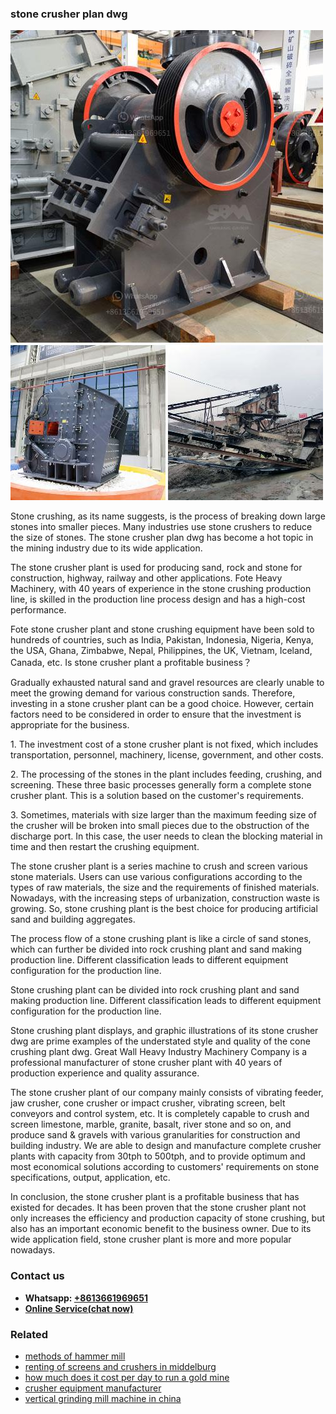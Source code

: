 <h3>stone crusher plan dwg</h3><img src='1703042538.jpg' alt=''><p>Stone crushing, as its name suggests, is the process of breaking down large stones into smaller pieces. Many industries use stone crushers to reduce the size of stones. The stone crusher plan dwg has become a hot topic in the mining industry due to its wide application.</p><p>The stone crusher plant is used for producing sand, rock and stone for construction, highway, railway and other applications. Fote Heavy Machinery, with 40 years of experience in the stone crushing production line, is skilled in the production line process design and has a high-cost performance.</p><p>Fote stone crusher plant and stone crushing equipment have been sold to hundreds of countries, such as India, Pakistan, Indonesia, Nigeria, Kenya, the USA, Ghana, Zimbabwe, Nepal, Philippines, the UK, Vietnam, Iceland, Canada, etc. Is stone crusher plant a profitable business？ </p><p>Gradually exhausted natural sand and gravel resources are clearly unable to meet the growing demand for various construction sands. Therefore, investing in a stone crusher plant can be a good choice. However, certain factors need to be considered in order to ensure that the investment is appropriate for the business.</p><p>1. The investment cost of a stone crusher plant is not fixed, which includes transportation, personnel, machinery, license, government, and other costs. </p><p>2. The processing of the stones in the plant includes feeding, crushing, and screening. These three basic processes generally form a complete stone crusher plant. This is a solution based on the customer's requirements.</p><p>3. Sometimes, materials with size larger than the maximum feeding size of the crusher will be broken into small pieces due to the obstruction of the discharge port. In this case, the user needs to clean the blocking material in time and then restart the crushing equipment.</p><p>The stone crusher plant is a series machine to crush and screen various stone materials. Users can use various configurations according to the types of raw materials, the size and the requirements of finished materials. Nowadays, with the increasing steps of urbanization, construction waste is growing. So, stone crushing plant is the best choice for producing artificial sand and building aggregates.</p><p>The process flow of a stone crushing plant is like a circle of sand stones, which can further be divided into rock crushing plant and sand making production line. Different classification leads to different equipment configuration for the production line.</p><p>Stone crushing plant can be divided into rock crushing plant and sand making production line. Different classification leads to different equipment configuration for the production line.</p><p>Stone crushing plant displays, and graphic illustrations of its stone crusher dwg are prime examples of the understated style and quality of the cone crushing plant dwg. Great Wall Heavy Industry Machinery Company is a professional manufacturer of stone crusher plant with 40 years of production experience and quality assurance.</p><p>The stone crusher plant of our company mainly consists of vibrating feeder, jaw crusher, cone crusher or impact crusher, vibrating screen, belt conveyors and control system, etc. It is completely capable to crush and screen limestone, marble, granite, basalt, river stone and so on, and produce sand & gravels with various granularities for construction and building industry. We are able to design and manufacture complete crusher plants with capacity from 30tph to 500tph, and to provide optimum and most economical solutions according to customers' requirements on stone specifications, output, application, etc.</p><p>In conclusion, the stone crusher plant is a profitable business that has existed for decades. It has been proven that the stone crusher plant not only increases the efficiency and production capacity of stone crushing, but also has an important economic benefit to the business owner. Due to its wide application field, stone crusher plant is more and more popular nowadays.</p><h3>Contact us</h3><ul><li><strong>Whatsapp:&nbsp;<a href="https://wa.me/8613661969651">+8613661969651</a></strong></li><li><a href="https://swt.shibang-china.com/?git&amp;zhl&amp;stone crusher plan dwg"><strong>Online Service(chat now)</strong></a></li></ul><h3>Related</h3><ul><li><a href='methods of hammer mill.md'>methods of hammer mill</a></li><li><a href='renting of screens and crushers in middelburg.md'>renting of screens and crushers in middelburg</a></li><li><a href='how much does it cost per day to run a gold mine.md'>how much does it cost per day to run a gold mine</a></li><li><a href='crusher equipment manufacturer.md'>crusher equipment manufacturer</a></li><li><a href='vertical grinding mill machine in china.md'>vertical grinding mill machine in china</a></li></ul>